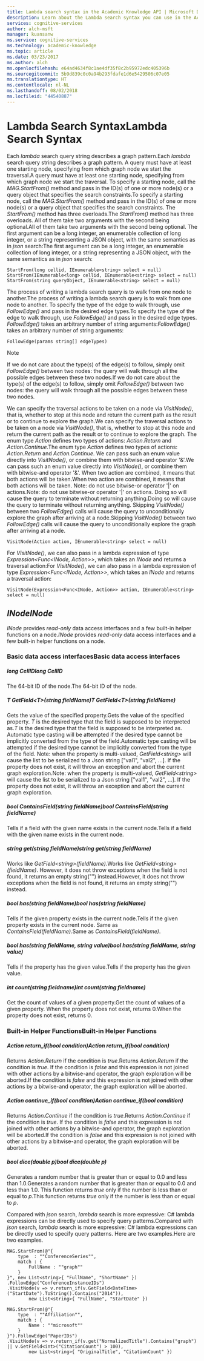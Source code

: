 ```yaml
---
title: Lambda search syntax in the Academic Knowledge API | Microsoft Docs
description: Learn about the Lambda search syntax you can use in the Academic Knowledge API in Microsoft Cognitive Services.
services: cognitive-services
author: alch-msft
manager: kuansanw
ms.service: cognitive-services
ms.technology: academic-knowledge
ms.topic: article
ms.date: 03/23/2017
ms.author: alch
ms.openlocfilehash: e64ad4634f8c1ae4df35f8c2b95972edc405396b
ms.sourcegitcommit: 5b9d839c0c0a94b293fdafe1d6e5429506c07e05
ms.translationtype: HT
ms.contentlocale: nl-NL
ms.lasthandoff: 08/02/2018
ms.locfileid: "44540887"
---
```

# <a name="lambda-search-syntax"></a><span data-ttu-id="f0235-103">Lambda Search Syntax</span><span class="sxs-lookup"><span data-stu-id="f0235-103">Lambda Search Syntax</span></span>

<span data-ttu-id="f0235-104">Each *lambda* search query string describes a graph pattern.</span><span class="sxs-lookup"><span data-stu-id="f0235-104">Each *lambda* search query string describes a graph pattern.</span></span> <span data-ttu-id="f0235-105">A query must have at least one starting node, specifying from which graph node we start the traversal.</span><span class="sxs-lookup"><span data-stu-id="f0235-105">A query must have at least one starting node, specifying from which graph node we start the traversal.</span></span> <span data-ttu-id="f0235-106">To specify a starting node, call the *MAG.StartFrom()* method and pass in the ID(s) of one or more node(s) or a query object that specifies the search constraints.</span><span class="sxs-lookup"><span data-stu-id="f0235-106">To specify a starting node, call the *MAG.StartFrom()* method and pass in the ID(s) of one or more node(s) or a query object that specifies the search constraints.</span></span> <span data-ttu-id="f0235-107">The *StartFrom()* method has three overloads.</span><span class="sxs-lookup"><span data-stu-id="f0235-107">The *StartFrom()* method has three overloads.</span></span> <span data-ttu-id="f0235-108">All of them take two arguments with the second being optional.</span><span class="sxs-lookup"><span data-stu-id="f0235-108">All of them take two arguments with the second being optional.</span></span> <span data-ttu-id="f0235-109">The first argument can be a long integer, an enumerable collection of long integer, or a string representing a JSON object, with the same semantics as in *json* search:</span><span class="sxs-lookup"><span data-stu-id="f0235-109">The first argument can be a long integer, an enumerable collection of long integer, or a string representing a JSON object, with the same semantics as in *json* search:</span></span>
```
StartFrom(long cellid, IEnumerable<string> select = null)
StartFrom(IEnumerable<long> cellid, IEnumerable<string> select = null)
StartFrom(string queryObject, IEnumerable<string> select = null)
```

<span data-ttu-id="f0235-110">The process of writing a lambda search query is to walk from one node to another.</span><span class="sxs-lookup"><span data-stu-id="f0235-110">The process of writing a lambda search query is to walk from one node to another.</span></span> <span data-ttu-id="f0235-111">To specify the type of the edge to walk through, use *FollowEdge()* and pass in the desired edge types.</span><span class="sxs-lookup"><span data-stu-id="f0235-111">To specify the type of the edge to walk through, use *FollowEdge()* and pass in the desired edge types.</span></span> <span data-ttu-id="f0235-112">*FollowEdge()* takes an arbitrary number of string arguments:</span><span class="sxs-lookup"><span data-stu-id="f0235-112">*FollowEdge()* takes an arbitrary number of string arguments:</span></span>
```
FollowEdge(params string[] edgeTypes)
```
> [!NOTE]
> <span data-ttu-id="f0235-113">If we do not care about the type(s) of the edge(s) to follow, simply omit *FollowEdge()* between two nodes: the query will walk through all the possible edges between these two nodes.</span><span class="sxs-lookup"><span data-stu-id="f0235-113">If we do not care about the type(s) of the edge(s) to follow, simply omit *FollowEdge()* between two nodes: the query will walk through all the possible edges between these two nodes.</span></span>

<span data-ttu-id="f0235-114">We can specify the traversal actions to be taken on a node via *VisitNode()*, that is, whether to stop at this node and return the current path as the result or to continue to explore the graph.</span><span class="sxs-lookup"><span data-stu-id="f0235-114">We can specify the traversal actions to be taken on a node via *VisitNode()*, that is, whether to stop at this node and return the current path as the result or to continue to explore the graph.</span></span>  <span data-ttu-id="f0235-115">The enum type *Action* defines two types of actions: *Action.Return* and *Action.Continue*.</span><span class="sxs-lookup"><span data-stu-id="f0235-115">The enum type *Action* defines two types of actions: *Action.Return* and *Action.Continue*.</span></span> <span data-ttu-id="f0235-116">We can pass such an enum value directly into *VisitNode()*, or combine them with bitwise-and operator '&'.</span><span class="sxs-lookup"><span data-stu-id="f0235-116">We can pass such an enum value directly into *VisitNode()*, or combine them with bitwise-and operator '&'.</span></span> <span data-ttu-id="f0235-117">When two action are combined, it means that both actions will be taken.</span><span class="sxs-lookup"><span data-stu-id="f0235-117">When two action are combined, it means that both actions will be taken.</span></span> <span data-ttu-id="f0235-118">Note: do not use bitwise-or operator '|' on actions.</span><span class="sxs-lookup"><span data-stu-id="f0235-118">Note: do not use bitwise-or operator '|' on actions.</span></span> <span data-ttu-id="f0235-119">Doing so will cause the query to terminate without returning anything.</span><span class="sxs-lookup"><span data-stu-id="f0235-119">Doing so will cause the query to terminate without returning anything.</span></span> <span data-ttu-id="f0235-120">Skipping *VisitNode()* between two *FollowEdge()* calls will cause the query to unconditionally explore the graph after arriving at a node.</span><span class="sxs-lookup"><span data-stu-id="f0235-120">Skipping *VisitNode()* between two *FollowEdge()* calls will cause the query to unconditionally explore the graph after arriving at a node.</span></span>

```
VisitNode(Action action, IEnumerable<string> select = null)
```

<span data-ttu-id="f0235-121">For *VisitNode()*, we can also pass in a lambda expression of type *Expression\<Func\<INode, Action\>\>*, which takes an *INode* and returns a traversal action:</span><span class="sxs-lookup"><span data-stu-id="f0235-121">For *VisitNode()*, we can also pass in a lambda expression of type *Expression\<Func\<INode, Action\>\>*, which takes an *INode* and returns a traversal action:</span></span>

```
VisitNode(Expression<Func<INode, Action>> action, IEnumerable<string> select = null)
```

## <a name="inode"></a><span data-ttu-id="f0235-122">*INode*</span><span class="sxs-lookup"><span data-stu-id="f0235-122">*INode*</span></span> 

<span data-ttu-id="f0235-123">*INode* provides *read-only* data access interfaces and a few built-in helper functions on a node.</span><span class="sxs-lookup"><span data-stu-id="f0235-123">*INode* provides *read-only* data access interfaces and a few built-in helper functions on a node.</span></span> 

### <a name="basic-data-access-interfaces"></a><span data-ttu-id="f0235-124">Basic data access interfaces</span><span class="sxs-lookup"><span data-stu-id="f0235-124">Basic data access interfaces</span></span>

##### <a name="long-cellid"></a><span data-ttu-id="f0235-125">long CellID</span><span class="sxs-lookup"><span data-stu-id="f0235-125">long CellID</span></span>

<span data-ttu-id="f0235-126">The 64-bit ID of the node.</span><span class="sxs-lookup"><span data-stu-id="f0235-126">The 64-bit ID of the node.</span></span> 

##### <a name="t-getfieldtstring-fieldname"></a><span data-ttu-id="f0235-127">T GetField\<T\>(string fieldName)</span><span class="sxs-lookup"><span data-stu-id="f0235-127">T GetField\<T\>(string fieldName)</span></span>

<span data-ttu-id="f0235-128">Gets the value of the specified property.</span><span class="sxs-lookup"><span data-stu-id="f0235-128">Gets the value of the specified property.</span></span> <span data-ttu-id="f0235-129">*T* is the desired type that the field is supposed to be interpreted as.</span><span class="sxs-lookup"><span data-stu-id="f0235-129">*T* is the desired type that the field is supposed to be interpreted as.</span></span> <span data-ttu-id="f0235-130">Automatic type casting will be attempted if the desired type cannot be implicitly converted from the type of the field.</span><span class="sxs-lookup"><span data-stu-id="f0235-130">Automatic type casting will be attempted if the desired type cannot be implicitly converted from the type of the field.</span></span> <span data-ttu-id="f0235-131">Note: when the property is multi-valued, *GetField\<string\>* will cause the list to be serialized to a Json string ["val1", "val2", ...]. If the property does not exist, it will throw an exception and abort the current graph exploration.</span><span class="sxs-lookup"><span data-stu-id="f0235-131">Note: when the property is multi-valued, *GetField\<string\>* will cause the list to be serialized to a Json string ["val1", "val2", ...]. If the property does not exist, it will throw an exception and abort the current graph exploration.</span></span>

##### <a name="bool-containsfieldstring-fieldname"></a><span data-ttu-id="f0235-132">bool ContainsField(string fieldName)</span><span class="sxs-lookup"><span data-stu-id="f0235-132">bool ContainsField(string fieldName)</span></span>

<span data-ttu-id="f0235-133">Tells if a field with the given name exists in the current node.</span><span class="sxs-lookup"><span data-stu-id="f0235-133">Tells if a field with the given name exists in the current node.</span></span>

##### <a name="string-getstring-fieldname"></a><span data-ttu-id="f0235-134">string get(string fieldName)</span><span class="sxs-lookup"><span data-stu-id="f0235-134">string get(string fieldName)</span></span>

<span data-ttu-id="f0235-135">Works like *GetField\<string\>(fieldName)*.</span><span class="sxs-lookup"><span data-stu-id="f0235-135">Works like *GetField\<string\>(fieldName)*.</span></span> <span data-ttu-id="f0235-136">However, it does not throw exceptions when the field is not found, it returns an empty string("") instead.</span><span class="sxs-lookup"><span data-stu-id="f0235-136">However, it does not throw exceptions when the field is not found, it returns an empty string("") instead.</span></span>

##### <a name="bool-hasstring-fieldname"></a><span data-ttu-id="f0235-137">bool has(string fieldName)</span><span class="sxs-lookup"><span data-stu-id="f0235-137">bool has(string fieldName)</span></span>

<span data-ttu-id="f0235-138">Tells if the given property exists in the current node.</span><span class="sxs-lookup"><span data-stu-id="f0235-138">Tells if the given property exists in the current node.</span></span> <span data-ttu-id="f0235-139">Same as *ContainsField(fieldName)*.</span><span class="sxs-lookup"><span data-stu-id="f0235-139">Same as *ContainsField(fieldName)*.</span></span>

##### <a name="bool-hasstring-fieldname-string-value"></a><span data-ttu-id="f0235-140">bool has(string fieldName, string value)</span><span class="sxs-lookup"><span data-stu-id="f0235-140">bool has(string fieldName, string value)</span></span>

<span data-ttu-id="f0235-141">Tells if the property has the given value.</span><span class="sxs-lookup"><span data-stu-id="f0235-141">Tells if the property has the given value.</span></span> 

##### <a name="int-countstring-fieldname"></a><span data-ttu-id="f0235-142">int count(string fieldname)</span><span class="sxs-lookup"><span data-stu-id="f0235-142">int count(string fieldname)</span></span>

<span data-ttu-id="f0235-143">Get the count of values of a given property.</span><span class="sxs-lookup"><span data-stu-id="f0235-143">Get the count of values of a given property.</span></span> <span data-ttu-id="f0235-144">When the property does not exist, returns 0.</span><span class="sxs-lookup"><span data-stu-id="f0235-144">When the property does not exist, returns 0.</span></span>

### <a name="built-in-helper-functions"></a><span data-ttu-id="f0235-145">Built-in Helper Functions</span><span class="sxs-lookup"><span data-stu-id="f0235-145">Built-in Helper Functions</span></span>

##### <a name="action-returnifbool-condition"></a><span data-ttu-id="f0235-146">Action return_if(bool condition)</span><span class="sxs-lookup"><span data-stu-id="f0235-146">Action return_if(bool condition)</span></span>

<span data-ttu-id="f0235-147">Returns *Action.Return* if the condition is *true*.</span><span class="sxs-lookup"><span data-stu-id="f0235-147">Returns *Action.Return* if the condition is *true*.</span></span> <span data-ttu-id="f0235-148">If the condition is *false* and this expression is not joined with other actions by a bitwise-and operator, the graph exploration will be aborted.</span><span class="sxs-lookup"><span data-stu-id="f0235-148">If the condition is *false* and this expression is not joined with other actions by a bitwise-and operator, the graph exploration will be aborted.</span></span>

##### <a name="action-continueifbool-condition"></a><span data-ttu-id="f0235-149">Action continue_if(bool condition)</span><span class="sxs-lookup"><span data-stu-id="f0235-149">Action continue_if(bool condition)</span></span>

<span data-ttu-id="f0235-150">Returns *Action.Continue* if the condition is *true*.</span><span class="sxs-lookup"><span data-stu-id="f0235-150">Returns *Action.Continue* if the condition is *true*.</span></span> <span data-ttu-id="f0235-151">If the condition is *false* and this expression is not joined with other actions by a bitwise-and operator, the graph exploration will be aborted.</span><span class="sxs-lookup"><span data-stu-id="f0235-151">If the condition is *false* and this expression is not joined with other actions by a bitwise-and operator, the graph exploration will be aborted.</span></span>

##### <a name="bool-dicedouble-p"></a><span data-ttu-id="f0235-152">bool dice(double p)</span><span class="sxs-lookup"><span data-stu-id="f0235-152">bool dice(double p)</span></span>

<span data-ttu-id="f0235-153">Generates a random number that is greater than or equal to 0.0 and less than 1.0.</span><span class="sxs-lookup"><span data-stu-id="f0235-153">Generates a random number that is greater than or equal to 0.0 and less than 1.0.</span></span> <span data-ttu-id="f0235-154">This function returns *true* only if the number is less than or equal to *p*.</span><span class="sxs-lookup"><span data-stu-id="f0235-154">This function returns *true* only if the number is less than or equal to *p*.</span></span>

<span data-ttu-id="f0235-155">Compared with *json* search, *lambda* search is more expressive: C# lambda expressions can be directly used to specify query patterns.</span><span class="sxs-lookup"><span data-stu-id="f0235-155">Compared with *json* search, *lambda* search is more expressive: C# lambda expressions can be directly used to specify query patterns.</span></span> <span data-ttu-id="f0235-156">Here are two examples.</span><span class="sxs-lookup"><span data-stu-id="f0235-156">Here are two examples.</span></span>

```
MAG.StartFrom(@"{
    type  : ""ConferenceSeries"",
    match : {
        FullName : ""graph""
    }
}", new List<string>{ "FullName", "ShortName" })
.FollowEdge("ConferenceInstanceIDs")
.VisitNode(v => v.return_if(v.GetField<DateTime>("StartDate").ToString().Contains("2014")),
        new List<string>{ "FullName", "StartDate" })
```

```
MAG.StartFrom(@"{
    type  : ""Affiliation"",
    match : {
        Name : ""microsoft""
    }
}").FollowEdge("PaperIDs")
.VisitNode(v => v.return_if(v.get("NormalizedTitle").Contains("graph") || v.GetField<int>("CitationCount") > 100),
        new List<string>{ "OriginalTitle", "CitationCount" })
```
